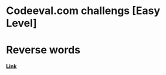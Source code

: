 # Codeeval.com challengs [Easy Level]
# Reverse words
[**Link**](https://www.codeeval.com/open_challenges/8/)
